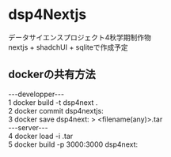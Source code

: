 # dsp4Nextjs  
  
データサイエンスプロジェクト4秋学期制作物  
nextjs + shadchUI + sqliteで作成予定  
  
## dockerの共有方法  
---developper---  
1 docker build -t dsp4next .  
2 docker commit <container ID> dsp4nextjs:<version>  
3 docker save dsp4next:<version> > <filename(any)>.tar  
---server---  
4 docker load -i <filename>.tar  
5 docker build -p 3000:3000 dsp4next:<version>  
